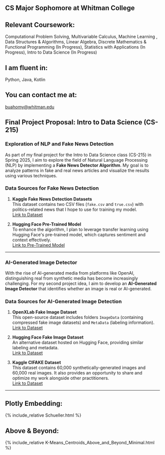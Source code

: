 
## CS Major Sophomore at Whitman College

## Relevant Coursework: 
Computational Problem Solving, Multivariable Calculus, Machine Learning , Data Structures &
Algorithms, Linear Algebra, Discrete Mathematics & Functional Programming (In Progress), Statistics with Applications (In Progress), Intro to Data Science (In Progress)

## I am fluent in: 
Python, Java, Kotlin

## You can contact me at: 
buahomy@whitman.edu


## **Final Project Proposal: Intro to Data Science (CS-215)**

### **Exploration of NLP and Fake News Detection**

As part of my final project for the Intro to Data Science class (CS-215) in Spring 2025, I aim to explore the field of Natural Language Processing (NLP) by implementing a **Fake News Detector Algorithm**. My goal is to analyze patterns in fake and real news articles and visualize the results using various techniques.

### **Data Sources for Fake News Detection**

1. **Kaggle Fake News Detection Datasets**  
   This dataset contains two CSV files (`fake.csv` and `true.csv`) with politics-related news that I hope to use for training my model.  
   [Link to Dataset](https://www.kaggle.com/datasets/emineyetm/fake-news-detection-datasets)

2. **Hugging Face Pre-Trained Model**  
   To enhance the algorithm, I plan to leverage transfer learning using Hugging Face's pre-trained model, which captures sentiment and context effectively.  
   [Link to Pre-Trained Model](https://huggingface.co/jy46604790/Fake-News-Bert-Detect)

---

### **AI-Generated Image Detector**

With the rise of AI-generated media from platforms like OpenAI, distinguishing real from synthetic media has become increasingly challenging. For my second project idea, I aim to develop an **AI-Generated Image Detector** that identifies whether an image is real or AI-generated. 

### **Data Sources for AI-Generated Image Detection**

1. **OpenXLab Fake Image Dataset**  
   This open-source dataset includes folders `ImageData` (containing compressed fake image datasets) and `MetaData` (labeling information).  
   [Link to Dataset](https://openxlab.org.cn/datasets/whlzy/FakeImageDataset/tree/main)

2. **Hugging Face Fake Image Dataset**  
   An alternative dataset hosted on Hugging Face, providing similar labeling and metadata.  
   [Link to Dataset](https://huggingface.co/datasets/InfImagine/FakeImageDataset/tree/main)

3. **Kaggle CIFAKE Dataset**  
   This dataset contains 60,000 synthetically-generated images and 60,000 real images. It also provides an opportunity to share and optimize my work alongside other practitioners.  
   [Link to Dataset](https://www.kaggle.com/datasets/birdy654/cifake-real-and-ai-generated-synthetic-images)
---

## Plotly Embedding: 
{% include_relative Schueller.html %}

## Above & Beyond: 
{% include_relative K-Means_Centroids_Above_and_Beyond_Minimal.html %}

